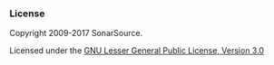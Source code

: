 ### License

Copyright 2009-2017 SonarSource.

Licensed under the [GNU Lesser General Public License, Version 3.0](http://www.gnu.org/licenses/lgpl.txt)